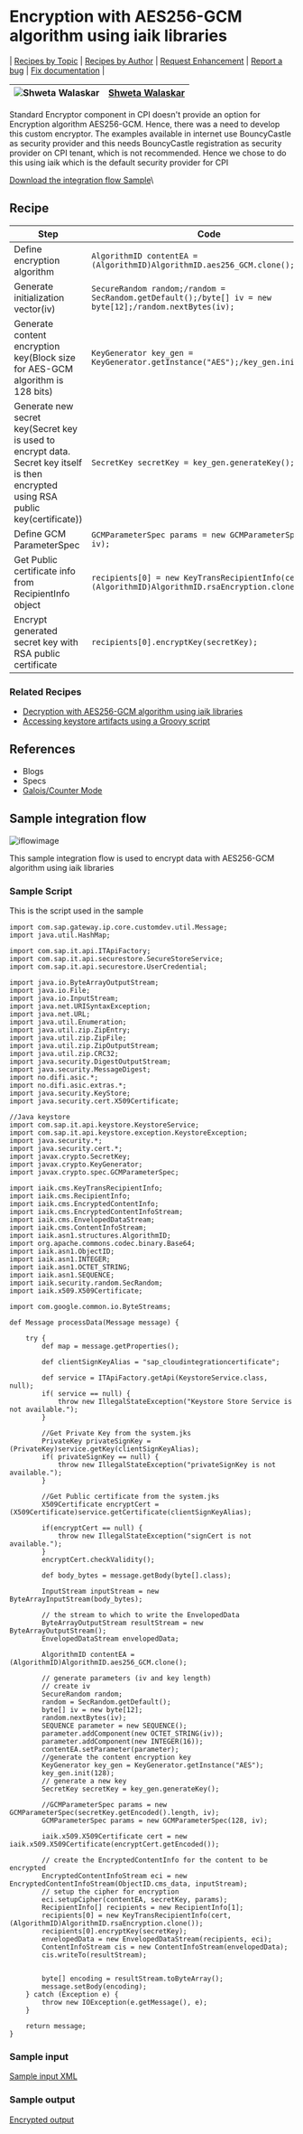 # Encryption with AES256-GCM algorithm using iaik libraries
\| [Recipes by Topic](../../readme.md ) \| [Recipes by Author](../../author.md ) \| [Request Enhancement](https://github.com/SAP-samples/cloud-integration-flow/issues/new?assignees=&labels=Recipe%20Fix,enhancement&template=recipe-request.md&title=Improve%20Encryption%20with%20AES256-GCM%20algorithm%20using%20iaik%20libraries ) \| [Report a bug](https://github.com/SAP-samples/cloud-integration-flow/issues/new?assignees=&labels=Recipe%20Fix,bug&template=bug_report.md&title=Issue%20with%20Encryption%20with%20AES256-GCM%20algorithm%20using%20iaik%20libraries ) \| [Fix documentation](https://github.com/SAP-samples/cloud-integration-flow/issues/new?assignees=&labels=Recipe%20Fix,documentation&template=bug_report.md&title=Docu%20fix%20Encryption%20with%20AES256-GCM%20algorithm%20using%20iaik%20libraries ) \|

![Shweta Walaskar](https://github.com/swalaskar.png?size=50 )|[Shweta Walaskar](https://github.com/swalaskar)|
----|----|

Standard Encryptor component in CPI doesn't provide an option for Encryption algorithm AES256-GCM. Hence, there was a need to develop this custom encryptor.
The examples available in internet use BouncyCastle as security provider and this needs BouncyCastle registration as security provider on CPI tenant, which is not recommended.
Hence we chose to do this using iaik which is the default security provider for CPI

[Download the integration flow Sample](CMS_AES256GCM_Encryption_iaik.zip)\

## Recipe

Step|Code|Why?
----|----|----
Define encryption algorithm | ```AlgorithmID contentEA = (AlgorithmID)AlgorithmID.aes256_GCM.clone();```|
Generate initialization vector(iv) | ```SecureRandom random;/random = SecRandom.getDefault();/byte[] iv = new byte[12];/random.nextBytes(iv);```|
Generate content encryption key(Block size for AES-GCM algorithm is 128 bits) | ```KeyGenerator key_gen = KeyGenerator.getInstance("AES");/key_gen.init(128);```|
Generate new secret key(Secret key is used to encrypt data. Secret key itself is then encrypted using RSA public key(certificate)) | ```SecretKey secretKey = key_gen.generateKey();```|
Define GCM ParameterSpec | ```GCMParameterSpec params = new GCMParameterSpec(128, iv);```|
Get Public certificate info from RecipientInfo object | ```recipients[0] = new KeyTransRecipientInfo(cert, (AlgorithmID)AlgorithmID.rsaEncryption.clone());```|
Encrypt generated secret key with RSA public certificate | ```recipients[0].encryptKey(secretKey);```|

### Related Recipes
* [Decryption with AES256-GCM algorithm using iaik libraries](../Decryption_using_AES_GCM_iaik/readme.md)
* [Accessing keystore artifacts using a Groovy script](../AccessTenantKeystoreusingScript/readme.md)

## References
* Blogs
* Specs
* [Galois/Counter Mode](https://en.wikipedia.org/wiki/Galois/Counter_Mode)

## Sample integration flow
![iflowimage](Encryption_CMS_AES256GCM_iaik.JPG)

This sample integration flow is used to encrypt data with AES256-GCM algorithm using iaik libraries

### Sample Script
This is the script used in the sample
```
import com.sap.gateway.ip.core.customdev.util.Message;
import java.util.HashMap;

import com.sap.it.api.ITApiFactory;
import com.sap.it.api.securestore.SecureStoreService;
import com.sap.it.api.securestore.UserCredential;

import java.io.ByteArrayOutputStream;
import java.io.File;
import java.io.InputStream;
import java.net.URISyntaxException;
import java.net.URL;
import java.util.Enumeration;
import java.util.zip.ZipEntry;
import java.util.zip.ZipFile;
import java.util.zip.ZipOutputStream;
import java.util.zip.CRC32;
import java.security.DigestOutputStream;
import java.security.MessageDigest;
import no.difi.asic.*;
import no.difi.asic.extras.*;
import java.security.KeyStore;
import java.security.cert.X509Certificate;

//Java keystore
import com.sap.it.api.keystore.KeystoreService;
import com.sap.it.api.keystore.exception.KeystoreException;
import java.security.*;
import java.security.cert.*;
import javax.crypto.SecretKey;
import javax.crypto.KeyGenerator;
import javax.crypto.spec.GCMParameterSpec;

import iaik.cms.KeyTransRecipientInfo;
import iaik.cms.RecipientInfo;
import iaik.cms.EncryptedContentInfo;
import iaik.cms.EncryptedContentInfoStream;
import iaik.cms.EnvelopedDataStream;
import iaik.cms.ContentInfoStream;
import iaik.asn1.structures.AlgorithmID;
import org.apache.commons.codec.binary.Base64;
import iaik.asn1.ObjectID;
import iaik.asn1.INTEGER;
import iaik.asn1.OCTET_STRING;
import iaik.asn1.SEQUENCE;
import iaik.security.random.SecRandom;
import iaik.x509.X509Certificate;

import com.google.common.io.ByteStreams;

def Message processData(Message message) {

    try {
        def map = message.getProperties();

        def clientSignKeyAlias = "sap_cloudintegrationcertificate";

        def service = ITApiFactory.getApi(KeystoreService.class, null);   
        if( service == null) {
            throw new IllegalStateException("Keystore Store Service is not available.");
        }

        //Get Private Key from the system.jks
        PrivateKey privateSignKey = (PrivateKey)service.getKey(clientSignKeyAlias);
    	if( privateSignKey == null) {
           	throw new IllegalStateException("privateSignKey is not available.");
        }

        //Get Public certificate from the system.jks
        X509Certificate encryptCert = (X509Certificate)service.getCertificate(clientSignKeyAlias);

        if(encryptCert == null) {
            throw new IllegalStateException("signCert is not available.");
        }
        encryptCert.checkValidity();

    	def body_bytes = message.getBody(byte[].class);

    	InputStream inputStream = new ByteArrayInputStream(body_bytes);

        // the stream to which to write the EnvelopedData
        ByteArrayOutputStream resultStream = new ByteArrayOutputStream();
        EnvelopedDataStream envelopedData;

        AlgorithmID contentEA = (AlgorithmID)AlgorithmID.aes256_GCM.clone();

        // generate parameters (iv and key length)
        // create iv
        SecureRandom random;
        random = SecRandom.getDefault();
        byte[] iv = new byte[12];
        random.nextBytes(iv);
        SEQUENCE parameter = new SEQUENCE();
        parameter.addComponent(new OCTET_STRING(iv));
        parameter.addComponent(new INTEGER(16));
        contentEA.setParameter(parameter);
        //generate the content encryption key
        KeyGenerator key_gen = KeyGenerator.getInstance("AES");
        key_gen.init(128);
        // generate a new key
        SecretKey secretKey = key_gen.generateKey();

        //GCMParameterSpec params = new GCMParameterSpec(secretKey.getEncoded().length, iv);
        GCMParameterSpec params = new GCMParameterSpec(128, iv);

        iaik.x509.X509Certificate cert = new iaik.x509.X509Certificate(encryptCert.getEncoded());

        // create the EncryptedContentInfo for the content to be encrypted
        EncryptedContentInfoStream eci = new EncryptedContentInfoStream(ObjectID.cms_data, inputStream);
        // setup the cipher for encryption
        eci.setupCipher(contentEA, secretKey, params);
        RecipientInfo[] recipients = new RecipientInfo[1];
        recipients[0] = new KeyTransRecipientInfo(cert, (AlgorithmID)AlgorithmID.rsaEncryption.clone());
        recipients[0].encryptKey(secretKey);
        envelopedData = new EnvelopedDataStream(recipients, eci);
        ContentInfoStream cis = new ContentInfoStream(envelopedData);   
        cis.writeTo(resultStream);  


        byte[] encoding = resultStream.toByteArray();
        message.setBody(encoding);
    } catch (Exception e) {
        throw new IOException(e.getMessage(), e);
    }

    return message;
}
```
### Sample input
[Sample input XML](input_payload_to_be_encrypted.xml)
### Sample output
[Encrypted output](aes256_gcm_encrypted_payload.p7m)
